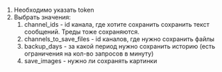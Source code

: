 1. Необходимо указать token
2. Выбрать значения:
   1. channel_ids - id канала, где хотите сохранить сохранить текст сообщений. Треды тоже сохраняются.
   2. channels_to_save_files - id каналов, где нужно сохранить файлы
   3. backup_days - за какой период нужно сохранить историю (есть ограничения на кол-во запросов в минуту)
   4. save_images - нужно ли сохранять картинки
      
